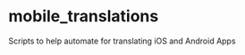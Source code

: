 mobile_translations
===================

Scripts to help automate for translating iOS and Android Apps
